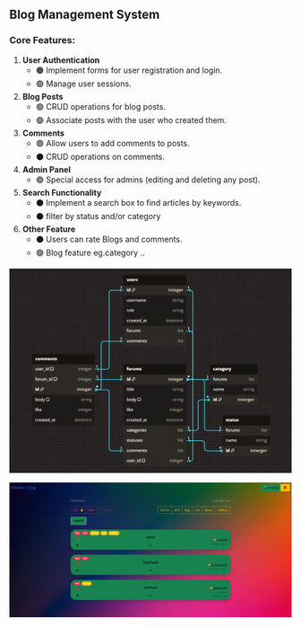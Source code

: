 ## Blog Management System
### Core Features:
1. **User Authentication**
   - 🟠 Implement forms for user registration and login.
   - 🟢 Manage user sessions.
2. **Blog Posts**
   - 🟢 CRUD operations for blog posts.
   - 🟢 Associate posts with the user who created them.
3. **Comments**
   - 🟢 Allow users to add comments to posts.
   - ⚫ CRUD operations on comments.
4. **Admin Panel**
   - 🟢 Special access for admins (editing and deleting any post).
5. **Search Functionality**
   - ⚫ Implement a search box to find articles by keywords.
   - ⚫ filter by status and/or category
6. **Other Feature**
   - ⚫ Users can rate Blogs and comments.
   - 🟢 Blog feature eg.category ..

![Alt text](https://github.com/devkokora/Blog-Management-System/blob/master/pics/dbdiagram_v2.png)

![Alt text](https://github.com/devkokora/Blog-Management-System/blob/master/pics/Blog-Management-System-Style_2.png)
